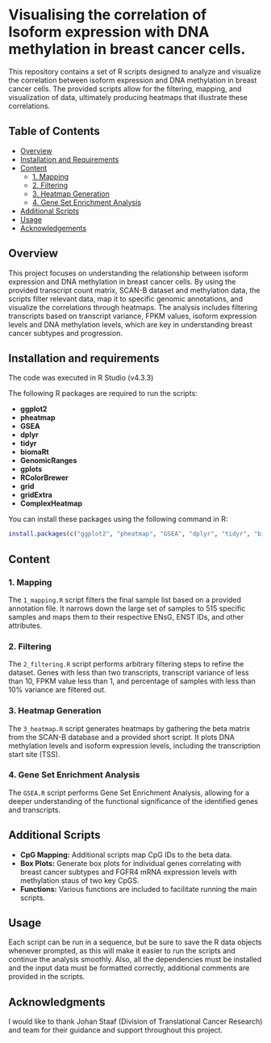 # Visualising the correlation of Isoform expression with DNA methylation in breast cancer cells. 

This repository contains a set of R scripts designed to analyze and visualize the correlation between isoform expression and DNA methylation in breast cancer cells. The provided scripts allow for the filtering, mapping, and visualization of data, ultimately producing heatmaps that illustrate these correlations.

## Table of Contents

- [Overview](#overview)
- [Installation and Requirements](#installation)
- [Content](#content)
  - [1. Mapping](#1-mapping)
  - [2. Filtering](#2-filtering)
  - [3. Heatmap Generation](#3-heatmap-generation)
  - [4. Gene Set Enrichment Analysis](#4-gene-set-enrichment-analysis)
- [Additional Scripts](#additional-scripts)
- [Usage](#usage)
- [Acknowledgements](#acknowledgements)

## Overview

This project focuses on understanding the relationship between isoform expression and DNA methylation in breast cancer cells. By using the provided transcript count matrix, SCAN-B dataset and methylation data, the scripts filter relevant data, map it to specific genomic annotations, and visualize the correlations through heatmaps. The analysis includes filtering transcripts based on transcript variance, FPKM values, isoform expression levels and DNA methylation levels, which are key in understanding breast cancer subtypes and progression.

## Installation and requirements

The code was executed in R Studio (v4.3.3)

The following R packages are required to run the scripts:

- **ggplot2**
- **pheatmap**
- **GSEA**
- **dplyr**
- **tidyr**
- **biomaRt**
- **GenomicRanges**
- **gplots**
- **RColorBrewer**
- **grid**
- **gridExtra**
- **ComplexHeatmap**

You can install these packages using the following command in R:

```r
install.packages(c("ggplot2", "pheatmap", "GSEA", "dplyr", "tidyr", "biomaRt", "GenomicRanges", "gplots", "RColorBrewer", "RColorBrewer","grid", "gridExtra", "ComplexHeatmap"))
```

## Content

### 1. Mapping

The `1_mapping.R` script filters the final sample list based on a provided annotation file. It narrows down the large set of samples to 515 specific samples and maps them to their respective ENsG, ENST IDs, and other attributes.

### 2. Filtering

The `2_filtering.R` script performs arbitrary filtering steps to refine the dataset. Genes with less than two transcripts, transcript variance of less than 10, FPKM value less than 1, and percentage of samples with less than 10% variance are filtered out.

### 3. Heatmap Generation

The `3_heatmap.R` script generates heatmaps by gathering the beta matrix from the SCAN-B database and a provided short script. It plots DNA methylation levels and isoform expression levels, including the transcription start site (TSS).

### 4. Gene Set Enrichment Analysis

The `GSEA.R` script performs Gene Set Enrichment Analysis, allowing for a deeper understanding of the functional significance of the identified genes and transcripts.


## Additional Scripts

- **CpG Mapping:** Additional scripts map CpG IDs to the beta data.
- **Box Plots:** Generate box plots for individual genes correlating with breast cancer subtypes and FGFR4 mRNA expression levels with methylation staus of two key CpGS.
- **Functions:** Various functions are included to facilitate running the main scripts.

## Usage 
Each script can be run in a sequence, but be sure to save the R data objects whenever prompted, as this will make it easier to run the scripts and continue the analysis smoothly. Also, all the dependencies must be installed and the input data must be formatted correctly, additional comments are provided in the scripts.

## Acknowledgments

I would like to thank Johan Staaf (Division of Translational Cancer Research) and team for their guidance and support throughout this project.